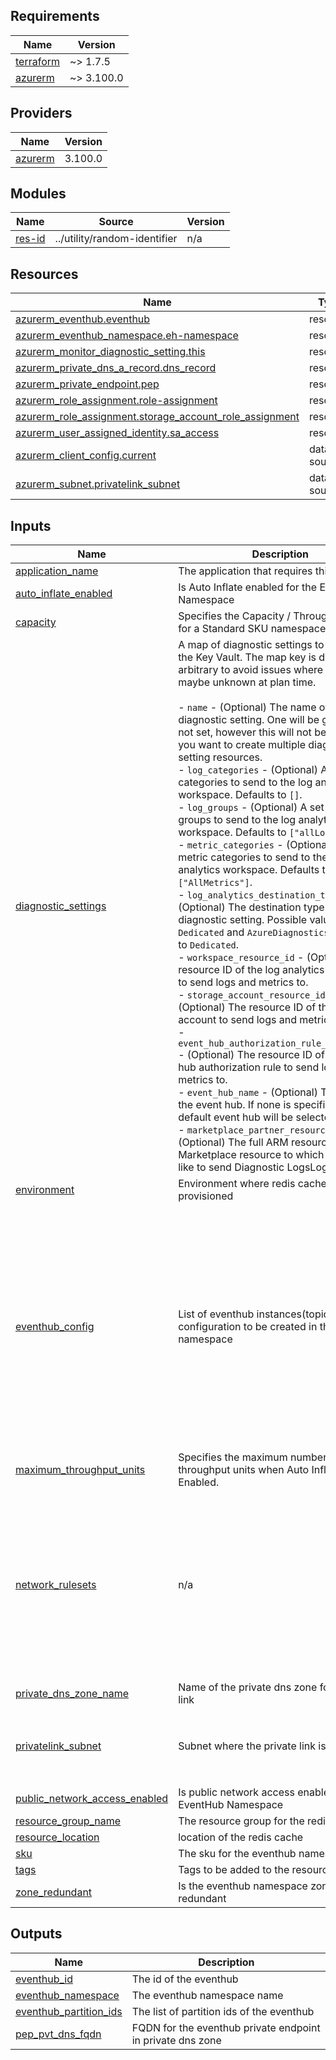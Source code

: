 <!-- BEGIN_TF_DOCS -->
## Requirements

| Name | Version |
|------|---------|
| <a name="requirement_terraform"></a> [terraform](#requirement\_terraform) | ~> 1.7.5 |
| <a name="requirement_azurerm"></a> [azurerm](#requirement\_azurerm) | ~> 3.100.0 |

## Providers

| Name | Version |
|------|---------|
| <a name="provider_azurerm"></a> [azurerm](#provider\_azurerm) | 3.100.0 |

## Modules

| Name | Source | Version |
|------|--------|---------|
| <a name="module_res-id"></a> [res-id](#module\_res-id) | ../utility/random-identifier | n/a |

## Resources

| Name | Type |
|------|------|
| [azurerm_eventhub.eventhub](https://registry.terraform.io/providers/hashicorp/azurerm/latest/docs/resources/eventhub) | resource |
| [azurerm_eventhub_namespace.eh-namespace](https://registry.terraform.io/providers/hashicorp/azurerm/latest/docs/resources/eventhub_namespace) | resource |
| [azurerm_monitor_diagnostic_setting.this](https://registry.terraform.io/providers/hashicorp/azurerm/latest/docs/resources/monitor_diagnostic_setting) | resource |
| [azurerm_private_dns_a_record.dns_record](https://registry.terraform.io/providers/hashicorp/azurerm/latest/docs/resources/private_dns_a_record) | resource |
| [azurerm_private_endpoint.pep](https://registry.terraform.io/providers/hashicorp/azurerm/latest/docs/resources/private_endpoint) | resource |
| [azurerm_role_assignment.role-assignment](https://registry.terraform.io/providers/hashicorp/azurerm/latest/docs/resources/role_assignment) | resource |
| [azurerm_role_assignment.storage_account_role_assignment](https://registry.terraform.io/providers/hashicorp/azurerm/latest/docs/resources/role_assignment) | resource |
| [azurerm_user_assigned_identity.sa_access](https://registry.terraform.io/providers/hashicorp/azurerm/latest/docs/resources/user_assigned_identity) | resource |
| [azurerm_client_config.current](https://registry.terraform.io/providers/hashicorp/azurerm/latest/docs/data-sources/client_config) | data source |
| [azurerm_subnet.privatelink_subnet](https://registry.terraform.io/providers/hashicorp/azurerm/latest/docs/data-sources/subnet) | data source |

## Inputs

| Name | Description | Type | Default | Required |
|------|-------------|------|---------|:--------:|
| <a name="input_application_name"></a> [application\_name](#input\_application\_name) | The application that requires this resource | `string` | n/a | yes |
| <a name="input_auto_inflate_enabled"></a> [auto\_inflate\_enabled](#input\_auto\_inflate\_enabled) | Is Auto Inflate enabled for the EventHub Namespace | `bool` | `false` | no |
| <a name="input_capacity"></a> [capacity](#input\_capacity) | Specifies the Capacity / Throughput Units for a Standard SKU namespace. | `number` | `1` | no |
| <a name="input_diagnostic_settings"></a> [diagnostic\_settings](#input\_diagnostic\_settings) | A map of diagnostic settings to create on the Key Vault. The map key is deliberately arbitrary to avoid issues where map keys maybe unknown at plan time.<br><br>- `name` - (Optional) The name of the diagnostic setting. One will be generated if not set, however this will not be unique if you want to create multiple diagnostic setting resources.<br>- `log_categories` - (Optional) A set of log categories to send to the log analytics workspace. Defaults to `[]`.<br>- `log_groups` - (Optional) A set of log groups to send to the log analytics workspace. Defaults to `["allLogs"]`.<br>- `metric_categories` - (Optional) A set of metric categories to send to the log analytics workspace. Defaults to `["AllMetrics"]`.<br>- `log_analytics_destination_type` - (Optional) The destination type for the diagnostic setting. Possible values are `Dedicated` and `AzureDiagnostics`. Defaults to `Dedicated`.<br>- `workspace_resource_id` - (Optional) The resource ID of the log analytics workspace to send logs and metrics to.<br>- `storage_account_resource_id` - (Optional) The resource ID of the storage account to send logs and metrics to.<br>- `event_hub_authorization_rule_resource_id` - (Optional) The resource ID of the event hub authorization rule to send logs and metrics to.<br>- `event_hub_name` - (Optional) The name of the event hub. If none is specified, the default event hub will be selected.<br>- `marketplace_partner_resource_id` - (Optional) The full ARM resource ID of the Marketplace resource to which you would like to send Diagnostic LogsLogs. | <pre>map(object({<br>    name                                     = optional(string, null)<br>    log_categories                           = optional(set(string), [])<br>    log_groups                               = optional(set(string), ["allLogs"])<br>    metric_categories                        = optional(set(string), ["AllMetrics"])<br>    log_analytics_destination_type           = optional(string, "Dedicated")<br>    workspace_resource_id                    = optional(string, null)<br>    storage_account_resource_id              = optional(string, null)<br>    event_hub_authorization_rule_resource_id = optional(string, null)<br>    event_hub_name                           = optional(string, null)<br>    marketplace_partner_resource_id          = optional(string, null)<br>  }))</pre> | `{}` | no |
| <a name="input_environment"></a> [environment](#input\_environment) | Environment where redis cache is provisioned | `string` | n/a | yes |
| <a name="input_eventhub_config"></a> [eventhub\_config](#input\_eventhub\_config) | List of eventhub instances(topics) and their configuration to be created in the namespace | <pre>list(object({<br>    name              = string<br>    message_retention = number<br>    partition_count   = number<br>    eventhub_status   = optional(string, "Active")<br>    enable_capture    = optional(bool, false)<br>    capture_config = optional(object({<br>      encoding            = string<br>      interval_in_seconds = optional(number)<br>      size_limit_in_bytes = optional(number)<br>      skip_empty_archives = optional(bool)<br>      destination = object({<br>        blob_container_name = string<br>        storage_account_id  = string<br>      })<br>    }))<br>  }))</pre> | `[]` | no |
| <a name="input_maximum_throughput_units"></a> [maximum\_throughput\_units](#input\_maximum\_throughput\_units) | Specifies the maximum number of throughput units when Auto Inflate is Enabled. | `number` | `0` | no |
| <a name="input_network_rulesets"></a> [network\_rulesets](#input\_network\_rulesets) | n/a | <pre>object({<br>    default_action                 = string<br>    trusted_service_access_enabled = optional(bool)<br>    virtual_network_rules = optional(list(object({<br>      subnet_id                                       = string<br>      ignore_missing_virtual_network_service_endpoint = optional(bool)<br>    })), [])<br>    ip_rules = optional(list(object({<br>      ip_mask = string<br>      action  = optional(string)<br>    })), [])<br>  })</pre> | `null` | no |
| <a name="input_private_dns_zone_name"></a> [private\_dns\_zone\_name](#input\_private\_dns\_zone\_name) | Name of the private dns zone for private link | `string` | `null` | no |
| <a name="input_privatelink_subnet"></a> [privatelink\_subnet](#input\_privatelink\_subnet) | Subnet where the private link is required. | <pre>object({<br>    name           = string<br>    vnet_name      = string<br>    resource_group = string<br>  })</pre> | `null` | no |
| <a name="input_public_network_access_enabled"></a> [public\_network\_access\_enabled](#input\_public\_network\_access\_enabled) | Is public network access enabled for the EventHub Namespace | `bool` | `false` | no |
| <a name="input_resource_group_name"></a> [resource\_group\_name](#input\_resource\_group\_name) | The resource group for the redis cache | `string` | n/a | yes |
| <a name="input_resource_location"></a> [resource\_location](#input\_resource\_location) | location of the redis cache | `string` | `"uaenorth"` | no |
| <a name="input_sku"></a> [sku](#input\_sku) | The sku for the eventhub namespace | `string` | `"Basic"` | no |
| <a name="input_tags"></a> [tags](#input\_tags) | Tags to be added to the resources | `map(string)` | `{}` | no |
| <a name="input_zone_redundant"></a> [zone\_redundant](#input\_zone\_redundant) | Is the eventhub namespace zone redundant | `bool` | `true` | no |

## Outputs

| Name | Description |
|------|-------------|
| <a name="output_eventhub_id"></a> [eventhub\_id](#output\_eventhub\_id) | The id of the eventhub |
| <a name="output_eventhub_namespace"></a> [eventhub\_namespace](#output\_eventhub\_namespace) | The eventhub namespace name |
| <a name="output_eventhub_partition_ids"></a> [eventhub\_partition\_ids](#output\_eventhub\_partition\_ids) | The list of partition ids of the eventhub |
| <a name="output_pep_pvt_dns_fqdn"></a> [pep\_pvt\_dns\_fqdn](#output\_pep\_pvt\_dns\_fqdn) | FQDN for the eventhub private endpoint in private dns zone |
<!-- END_TF_DOCS -->